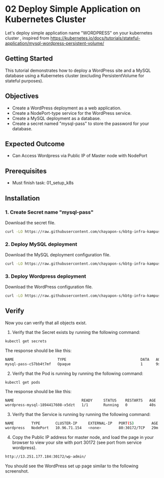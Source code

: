 # 02 Deploy Simple Application on Kubernetes Cluster
Let's deploy simple application name "WORDPRESS" on your kubernetes cluster 
, inspired from https://kubernetes.io/docs/tutorials/stateful-application/mysql-wordpress-persistent-volume/
<!-- -- -- -- -- -- -- -- -- -- -- -- -- -- -- -- -- -- -- -- -- -- -- -->

## Getting Started
This tutorial demonstrates how to deploy a WordPress site and a MySQL database using a Kubernetes cluster (excluding PersistentVolume for stateful purposes).

## Objectives
- Create a WordPress deployment as a web application.
- Create a NodePort-type service for the WordPress service.
- Create a MySQL deployment as a database.
- Create a secret named "mysql-pass" to store the password for your database.

## Expected Outcome
- Can Access Wordpress via Public IP of Master node with NodePort

## Prerequisites
- Must finish task: 01_setup_k8s


## Installation
### 1. Create Secret name "mysql-pass"

Download the secret file.
```sh
curl -LO https://raw.githubusercontent.com/chayapon-s/kbtg-infra-kampus-bootcamp2024/main/instruction_day1/yaml/mysql-pass-secret.yml
```

### 2. Deploy MySQL deployment

Download the MySQL deployment configuration file.
```sh
curl -LO https://raw.githubusercontent.com/chayapon-s/kbtg-infra-kampus-bootcamp2024/main/instruction_day1/yaml/mysql-deployment.yaml
```

### 3. Deploy Wordpress deployment

Download the WordPress configuration file.
```sh
curl -LO https://raw.githubusercontent.com/chayapon-s/kbtg-infra-kampus-bootcamp2024/main/instruction_day1/yaml/wordpress-deployment.yaml
```

## Verify
Now you can verify that all objects exist.

1. Verify that the Secret exists by running the following command:
```sh
kubectl get secrets
```

The response should be like this:
```sh
NAME                    TYPE                                  DATA   AGE
mysql-pass-c57bb4t7mf   Opaque                                1      9s
```

2. Verify that the Pod is running by running the following command:
```sh
kubectl get pods
```

The response should be like this:
```sh
NAME                               READY     STATUS    RESTARTS   AGE
wordpress-mysql-1894417608-x5dzt   1/1       Running   0          40s
```

3. Verify that the Service is running by running the following command:
```sh
NAME        TYPE       CLUSTER-IP     EXTERNAL-IP   PORT(S)        AGE
wordpress   NodePort   10.96.71.154   <none>        80:30172/TCP   29m
```

4. Copy the Public IP address for master node, and load the page in your browser to view your site with port 30172 (see port from service wordpress).
```sh
http://13.251.177.184:30172/wp-admin/
```

You should see the WordPress set up page similar to the following screenshot.